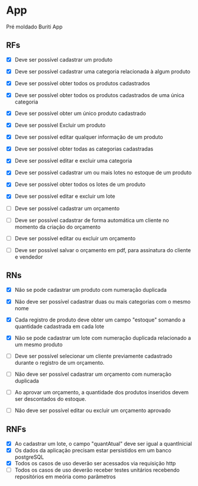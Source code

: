 # App

Pré moldado Buriti App

## RFs

- [x] Deve ser possível cadastrar um produto
- [x] Deve ser possível cadastrar uma categoria relacionada à algum produto 
- [x] Deve ser possível obter todos os produtos cadastrados
- [x] Deve ser possível obter todos os produtos cadastrados de uma única categoria
- [x] Deve ser possível obter um único produto cadastrado
- [x] Deve ser possível Excluir um produto
- [x] Deve ser possível editar qualquer informação de um produto
- [x] Deve ser possível obter todas as categorias cadastradas
- [x] Deve ser possível editar e excluir uma categoria
- [x] Deve ser possível cadastrar um ou mais lotes no estoque de um produto
- [X] Deve ser possível obter todos os lotes de um produto
- [x] Deve ser possível editar e excluir um lote

- [ ] Deve ser possível cadastrar um orçamento
- [ ] Deve ser possível cadastrar de forma automática um cliente no momento da criação do orçamento
- [ ] Deve ser possível editar ou excluir um orçamento
- [ ] Deve ser possível salvar o orçamento em pdf, para assinatura do cliente e vendedor


## RNs

- [x] Não se pode cadastrar um produto com numeração duplicada
- [x] Não deve ser possível cadastrar duas ou mais categorias com o mesmo nome
- [x] Cada registro de produto deve obter um campo "estoque" somando a quantidade cadastrada em cada lote
- [x] Não se pode cadastrar um lote com numeração duplicada relacionado a um mesmo produto

- [ ] Deve ser possível selecionar um cliente previamente cadastrado durante o registro de um orçamento. 
- [ ] Não deve ser possível cadastrar um orçamento com numeração duplicada
- [ ] Ao aprovar um orçamento, a quantidade dos produtos inseridos devem ser descontados do estoque.
- [ ] Não deve ser possível editar ou excluir um orçamento aprovado


## RNFs

- [x] Ao cadastrar um lote, o campo "quantAtual" deve ser igual a quantInicial 
- [x] Os dados da aplicação precisam estar persistidos em um banco postgreSQL
- [x] Todos os casos de uso deverão ser acessados via requisição http
- [ ] Todos os casos de uso deverão receber testes unitários recebendo repositórios em meória como parâmetros
